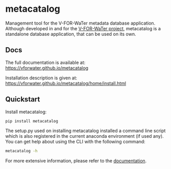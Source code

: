 # metacatalog

Management tool for the V-FOR-WaTer metadata database application. Although developed in and for the [V-FOR-WaTer project](https://vforwater.de), metacatalog is a standalone database application, that can be used on its own.

## Docs

The full documentation is available at: https://vforwater.github.io/metacatalog

Installation description is given at: https://vforwater.github.io/metacatalog/home/install.html

## Quickstart

Install metacatalog:

```bash
pip install metacatalog
```

The setup.py used on installing metacatalog installed a command line script which is also registered in the current anaconda environment (if used any).
You can get help about using the CLI with the following command:

```bash
metacatalog -h
```

For more extensive information, please refer to the [documentation](https://vforwater.github.io/metacatalog).